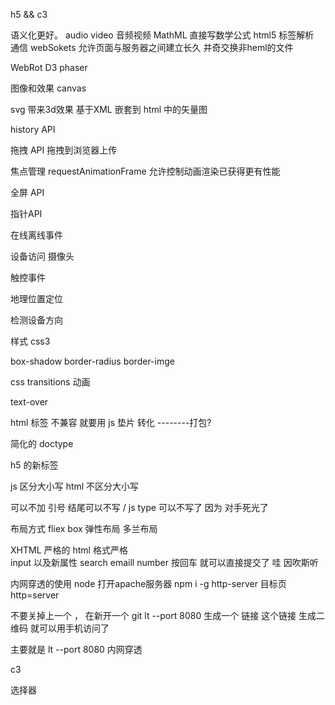 h5 && c3

语义化更好。  audio video   音频视频
MathML  直接写数学公式
html5 标签解析   
通信  webSokets   允许页面与服务器之间建立长久  并奇交换非heml的文件

WebRot
D3   phaser

图像和效果   canvas

svg   带来3d效果   基于XML 嵌套到 html  中的矢量图   


history   API     

拖拽  API   拖拽到浏览器上传

焦点管理     requestAnimationFrame
    允许控制动画渲染已获得更有性能

全屏  API

指针API   

在线离线事件

设备访问   摄像头

触控事件   

地理位置定位  

检测设备方向   


样式   css3


box-shadow
border-radius
border-imge

css transitions   动画   

text-over 



html 标签 不兼容   就要用 js 垫片 转化     --------打包?

<!DOCTYPE html> 简化的 doctype
<meta charset='UTF-8'>  h5 的新标签   


js  区分大小写    html  不区分大小写    

可以不加 引号  结尾可以不写  /   js   type 可以不写了   因为  对手死光了   

布局方式   fliex   box 弹性布局  多兰布局  

<script></script>

XHTML   严格的  html    格式严格  
input 以及新属性   search   emaill number    按回车  就可以直接提交了    哇  因吹斯听



内网穿透的使用    node 打开apache服务器     npm i -g http-server        目标页 http=server 

不要关掉上一个   ， 在新开一个  git    lt --port 8080  生成一个  链接   这个链接   生成二维码  就可以用手机访问了 

主要就是  lt --port 8080   内网穿透 


c3   

选择器  